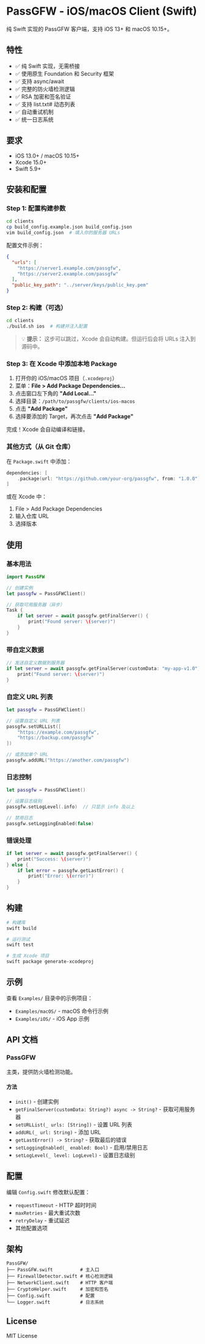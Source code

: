 # PassGFW - iOS/macOS Client (Swift)

纯 Swift 实现的 PassGFW 客户端，支持 iOS 13+ 和 macOS 10.15+。

## 特性

- ✅ 纯 Swift 实现，无需桥接
- ✅ 使用原生 Foundation 和 Security 框架
- ✅ 支持 async/await
- ✅ 完整的防火墙检测逻辑
- ✅ RSA 加密和签名验证
- ✅ 支持 list.txt# 动态列表
- ✅ 自动重试机制
- ✅ 统一日志系统

## 要求

- iOS 13.0+ / macOS 10.15+
- Xcode 15.0+
- Swift 5.9+

## 安装和配置

### Step 1: 配置构建参数

```bash
cd clients
cp build_config.example.json build_config.json
vim build_config.json  # 填入你的服务器 URLs
```

配置文件示例：
```json
{
  "urls": [
    "https://server1.example.com/passgfw",
    "https://server2.example.com/passgfw"
  ],
  "public_key_path": "../server/keys/public_key.pem"
}
```

### Step 2: 构建（可选）

```bash
cd clients
./build.sh ios  # 构建并注入配置
```

> 💡 **提示：** 这步可以跳过，Xcode 会自动构建。但运行后会将 URLs 注入到源码中。

### Step 3: 在 Xcode 中添加本地 Package

1. 打开你的 iOS/macOS 项目（`.xcodeproj`）
2. 菜单：**File > Add Package Dependencies...**
3. 点击窗口左下角的 **"Add Local..."**
4. 选择目录：`/path/to/passgfw/clients/ios-macos`
5. 点击 **"Add Package"**
6. 选择要添加的 Target，再次点击 **"Add Package"**

完成！Xcode 会自动编译和链接。

### 其他方式（从 Git 仓库）

在 `Package.swift` 中添加：

```swift
dependencies: [
    .package(url: "https://github.com/your-org/passgfw", from: "1.0.0")
]
```

或在 Xcode 中：
1. File > Add Package Dependencies
2. 输入仓库 URL
3. 选择版本

## 使用

### 基本用法

```swift
import PassGFW

// 创建实例
let passgfw = PassGFWClient()

// 获取可用服务器（异步）
Task {
    if let server = await passgfw.getFinalServer() {
        print("Found server: \(server)")
    }
}
```

### 带自定义数据

```swift
// 发送自定义数据到服务器
if let server = await passgfw.getFinalServer(customData: "my-app-v1.0") {
    print("Found server: \(server)")
}
```

### 自定义 URL 列表

```swift
let passgfw = PassGFWClient()

// 设置自定义 URL 列表
passgfw.setURLList([
    "https://example.com/passgfw",
    "https://backup.com/passgfw"
])

// 或添加单个 URL
passgfw.addURL("https://another.com/passgfw")
```

### 日志控制

```swift
let passgfw = PassGFWClient()

// 设置日志级别
passgfw.setLogLevel(.info)  // 只显示 info 及以上

// 禁用日志
passgfw.setLoggingEnabled(false)
```

### 错误处理

```swift
if let server = await passgfw.getFinalServer() {
    print("Success: \(server)")
} else {
    if let error = passgfw.getLastError() {
        print("Error: \(error)")
    }
}
```

## 构建

```bash
# 构建库
swift build

# 运行测试
swift test

# 生成 Xcode 项目
swift package generate-xcodeproj
```

## 示例

查看 `Examples/` 目录中的示例项目：

- `Examples/macOS/` - macOS 命令行示例
- `Examples/iOS/` - iOS App 示例

## API 文档

### PassGFW

主类，提供防火墙检测功能。

#### 方法

- `init()` - 创建实例
- `getFinalServer(customData: String?) async -> String?` - 获取可用服务器
- `setURLList(_ urls: [String])` - 设置 URL 列表
- `addURL(_ url: String)` - 添加 URL
- `getLastError() -> String?` - 获取最后的错误
- `setLoggingEnabled(_ enabled: Bool)` - 启用/禁用日志
- `setLogLevel(_ level: LogLevel)` - 设置日志级别

## 配置

编辑 `Config.swift` 修改默认配置：

- `requestTimeout` - HTTP 超时时间
- `maxRetries` - 最大重试次数
- `retryDelay` - 重试延迟
- 其他配置选项

## 架构

```
PassGFW/
├── PassGFW.swift          # 主入口
├── FirewallDetector.swift # 核心检测逻辑
├── NetworkClient.swift    # HTTP 客户端
├── CryptoHelper.swift     # 加密和签名
├── Config.swift           # 配置
└── Logger.swift           # 日志系统
```

## License

MIT License

